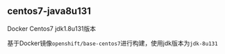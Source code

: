 ## centos7-java8u131
Docker Centos7 jdk1.8u131版本

基于Docker镜像`openshift/base-centos7`进行构建，使用jdk版本为`jdk-8u131`